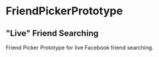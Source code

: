 FriendPickerPrototype
========================

## "Live" Friend Searching
Friend Picker Prototype for live Facebook friend searching.